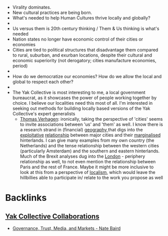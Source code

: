 - Virality dominates.
- New cultural practices are being born.
- What's needed to help Human Cultures thrive locally and globally?
- 
- Us versus them is 20th century thinking / Them & Us thinking is what's needed
- Nation states no longer have economic control of their cities or economies
- Cities are tied to political structures that disadvantage them compared to rural, suburban, and exurban locations, despite their cultural and economic superiority (not derogatory; cities manufacture economies, period)
- 
- How do we democratize our economies? How do we allow the local and global to respect each other? 
- 
- The Yak Collective is most interesting to me, a local government bureaucrat, as it showcases the power of people working together by choice. I believe our localities need this most of all. I'm interested in seeking out methods for building locally based versions of the Yak Collective's expert generalists
    - [Thomas Verhagen](<Thomas Verhagen.md>): ironically, taking the perspective of 'cities' seems to invite associations between 'us' and 'them' as well. I know there is a research strand in (financial) [geography ](<geography .md>)that digs into the [exploitative](<exploitative.md>) [relationship](<relationship.md>) between major cities and their [marginalised](<marginalised.md>) hinterlands. I can give many examples from my own country (the Netherlands) and the tense relationship between the western cities (particularly Amsterdam) and the southern and eastern hinterlands. Much of the Brexit analyses dug into the [London](<London.md>) - periphery relationship as well, to not even mention the relationship between Paris and the rest of France. Maybe it might be more inclusive to look at this from a perspective of [localism](<localism.md>), which would leave the hillbillies able to participate in/ relate to the work you propose as well

# Backlinks
## [Yak Collective Collaborations](<Yak Collective Collaborations.md>)
- [Governance, Trust, Media, and Markets - Nate Baird](<Governance, Trust, Media, and Markets - Nate Baird.md>)

